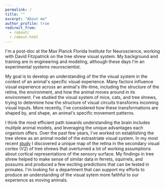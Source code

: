 ```yaml
---
permalink: /
title: ""
excerpt: "About me"
author_profile: true
redirect_from: 
  - /about/
  - /about.html
---
```

I'm a post-doc at the Max Planck Florida Institute for Neuroscience, working with David Fitzpatrick on the tree shrew visual system. My background and training are in engineering and modeling, although these days I'm an experimental systems neuroscientist.

My goal is to develop an understanding of the the visual system in the context of an animal's specific visual experience. Many factors influence visual experience across an animal's life-time, including the structure of the retina, the environment, and how the animal moves around in its environment. I've studied the visual system of mice, cats, and tree shrews, trying to determine how the structure of visual circuits transforms incoming visual inputs. More recently, I've considered how these transformations are shaped by, and shape, an animal's specific movement patterns. 
 
I think the most efficient path towards understanding the brain includes mulitple animal models, and leveraging the unique advantages each organism offers.  Over the past few years, I've worked on establishing the tree shrew as an animal model of the extrastriate visual system. In my most recent [study](https://www.sciencedirect.com/science/article/abs/pii/S0896627321007261) I discovered a unique map of the retina in the secondary visual cortex (V2) of tree shrews that overturned a lot of working assumptions about cortical representations of the sensory surface. My findings in tree shrew helped to make sense of similar data in ferrets, squirrels, and possums and produced a few exciting predictions that can be tested in primates. I'm looking for a department that can support my efforts to produce an understanding of the visual sytem more faithful to our experience as moving animals.

